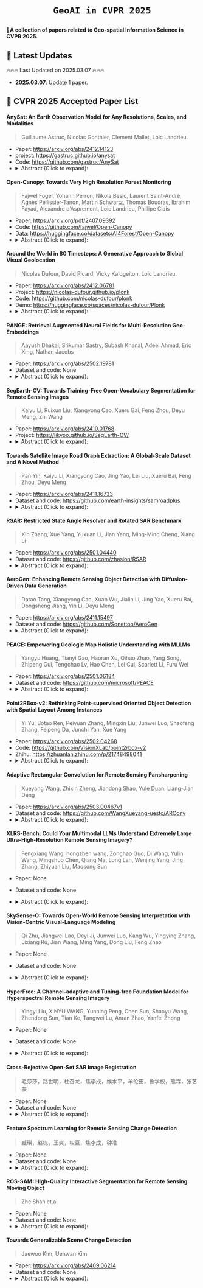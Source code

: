 # <p align=center>`GeoAI in CVPR 2025`</p>

:star2:**A collection of papers related to Geo-spatial Information Science in CVPR 2025.**

## 📢 Latest Updates
:fire::fire::fire: Last Updated on 2025.03.07 :fire::fire::fire:
- **2025.03.07**: Update 1 paper.


## :memo: CVPR 2025 Accepted Paper List



#### AnySat: An Earth Observation Model for Any Resolutions, Scales, and Modalities

> Guillaume Astruc, Nicolas Gonthier, Clement Mallet, Loic Landrieu.

* Paper: https://arxiv.org/abs/2412.14123
* project: https://gastruc.github.io/anysat
* Code: https://github.com/gastruc/AnySat
* <details>
    <summary>Abstract (Click to expand):</summary>
    Geospatial models must adapt to the diversity of Earth observation data in terms of resolutions, scales, and modalities. However, existing approaches expect fixed input configurations, which limits their practical applicability. We propose AnySat, a multimodal model based on joint embedding predictive architecture (JEPA) and resolution-adaptive spatial encoders, allowing us to train a single model on highly heterogeneous data in a self-supervised manner. To demonstrate the advantages of this unified approach, we compile GeoPlex, a collection of 5 multimodal datasets with varying characteristics and 11 distinct sensors. We then train a single powerful model on these diverse datasets simultaneously. Once fine-tuned, we achieve better or near state-of-the-art results on the datasets of GeoPlex and 4 additional ones for 5 environment monitoring tasks: land cover mapping, tree species identification, crop type classification, change detection, and flood segmentation. The code and models are available at this https [URL](https://github.com/gastruc/AnySat).
  </details>

#### Open-Canopy: Towards Very High Resolution Forest Monitoring

> Fajwel Fogel, Yohann Perron, Nikola Besic, Laurent Saint-André, Agnès Pellissier-Tanon, Martin Schwartz, Thomas Boudras, Ibrahim Fayad, Alexandre d’Aspremont, Loic Landrieu, Phillipe Ciais

* Paper: https://arxiv.org/pdf/2407.09392
* Code: https://github.com/fajwel/Open-Canopy
* Data: https://huggingface.co/datasets/AI4Forest/Open-Canopy
* <details>
    <summary>Abstract (Click to expand):</summary>
    Estimating canopy height and its changes at meter resolution from satellite imagery is a significant challenge in computer vision with critical environmental applications. However, the lack of open-access datasets at this resolution hinders the reproducibility and evaluation of models. We introduce Open-Canopy, the first open-access, country-scale benchmark for very high-resolution (1.5 m) canopy height estimation, covering over 87,000 km2 across France with 1.5 m resolution satellite imagery and aerial LiDAR data. Additionally, we present Open-Canopy-Δ, a benchmark for canopy height change detection between images from different years at tree level-a challenging task for current computer vision models. We evaluate state-of-the-art architectures on these benchmarks, highlighting significant challenges and opportunities for improvement. Our datasets and code are publicly available at this https [URL](https://github.com/fajwel/Open-Canopy).
  </details>


#### Around the World in 80 Timesteps: A Generative Approach to Global Visual Geolocation

> Nicolas Dufour, David Picard, Vicky Kalogeiton, Loic Landrieu. 

* Paper: https://arxiv.org/abs/2412.06781
* Project: https://nicolas-dufour.github.io/plonk
* Code: https://github.com/nicolas-dufour/plonk
* Demo: https://huggingface.co/spaces/nicolas-dufour/Plonk
* <details>
    <summary>Abstract (Click to expand):</summary>
    Global visual geolocation predicts where an image was captured on Earth. Since images vary in how precisely they can be localized, this task inherently involves a significant degree of ambiguity. However, existing approaches are deterministic and overlook this aspect. In this paper, we aim to close the gap between traditional geolocalization and modern generative methods. We propose the first generative geolocation approach based on diffusion and Riemannian flow matching, where the denoising process operates directly on the Earth's surface. Our model achieves state-of-the-art performance on three visual geolocation benchmarks: OpenStreetView-5M, YFCC-100M, and iNat21. In addition, we introduce the task of probabilistic visual geolocation, where the model predicts a probability distribution over all possible locations instead of a single point. We introduce new metrics and baselines for this task, demonstrating the advantages of our diffusion-based approach. Codes and models are [available.](https://nicolas-dufour.github.io/plonk)
  </details>

#### RANGE: Retrieval Augmented Neural Fields for Multi-Resolution Geo-Embeddings

> Aayush Dhakal, Srikumar Sastry, Subash Khanal, Adeel Ahmad, Eric Xing, Nathan Jacobs

* Paper: https://arxiv.org/abs/2502.19781
* Dataset and code: None
* <details>
    <summary>Abstract (Click to expand):</summary>
    The choice of representation for geographic location significantly impacts the accuracy of models for a broad range of geospatial tasks, including fine-grained species classification, population density estimation, and biome classification. Recent works like SatCLIP and GeoCLIP learn such representations by contrastively aligning geolocation with co-located images. While these methods work exceptionally well, in this paper, we posit that the current training strategies fail to fully capture the important visual features. We provide an information theoretic perspective on why the resulting embeddings from these methods discard crucial visual information that is important for many downstream tasks. To solve this problem, we propose a novel retrieval-augmented strategy called RANGE. We build our method on the intuition that the visual features of a location can be estimated by combining the visual features from multiple similar-looking locations. We evaluate our method across a wide variety of tasks. Our results show that RANGE outperforms the existing state-of-the-art models with significant margins in most tasks. We show gains of up to 13.1% on classification tasks and 0.145 $R^2$ on regression tasks. All our code will be released on GitHub. Our models will be released on HuggingFace.
  </details>

#### SegEarth-OV: Towards Training-Free Open-Vocabulary Segmentation for Remote Sensing Images

> Kaiyu Li, Ruixun Liu, Xiangyong Cao, Xueru Bai, Feng Zhou, Deyu Meng, Zhi Wang

* Paper: https://arxiv.org/abs/2410.01768
* Project: https://likyoo.github.io/SegEarth-OV/
* <details>
    <summary>Abstract (Click to expand):</summary>
    Remote sensing image plays an irreplaceable role in fields such as agriculture, water resources, military, and disaster relief. Pixel-level interpretation is a critical aspect of remote sensing image applications; however, a prevalent limitation remains the need for extensive manual annotation. For this, we try to introduce open-vocabulary semantic segmentation (OVSS) into the remote sensing context. However, due to the sensitivity of remote sensing images to low-resolution features, distorted target shapes and ill-fitting boundaries are exhibited in the prediction mask. To tackle this issue, we propose a simple and general upsampler, SimFeatUp, to restore lost spatial information in deep features in a training-free style. Further, based on the observation of the abnormal response of local patch tokens to [CLS] token in CLIP, we propose to execute a straightforward subtraction operation to alleviate the global bias in patch tokens. Extensive experiments are conducted on 17 remote sensing datasets spanning semantic segmentation, building extraction, road detection, and flood detection tasks. Our method achieves an average of 5.8%, 8.2%, 4.0%, and 15.3% improvement over state-of-the-art methods on 4 tasks. All codes are released.
  </details>

#### Towards Satellite Image Road Graph Extraction: A Global-Scale Dataset and A Novel Method

> Pan Yin, Kaiyu Li, Xiangyong Cao, Jing Yao, Lei Liu, Xueru Bai, Feng Zhou, Deyu Meng

* Paper: https://arxiv.org/abs/2411.16733
* Dataset and code: https://github.com/earth-insights/samroadplus
* <details>
    <summary>Abstract (Click to expand):</summary>
    Recently, road graph extraction has garnered increasing attention due to its crucial role in autonomous driving, navigation, etc. However, accurately and efficiently extracting road graphs remains a persistent challenge, primarily due to the severe scarcity of labeled data. To address this limitation, we collect a global-scale satellite road graph extraction dataset, i.e. Global-Scale dataset. Specifically, the Global-Scale dataset is ∼20× larger than the largest existing public road extraction dataset and spans over 13,800 km2 globally. Additionally, we develop a novel road graph extraction model, i.e. SAM-Road++, which adopts a node-guided resampling method to alleviate the mismatch issue between training and inference in SAM-Road, a pioneering state-of-the-art road graph extraction model. Furthermore, we propose a simple yet effective ``extended-line'' strategy in SAM-Road++ to mitigate the occlusion issue on the road. Extensive experiments demonstrate the validity of the collected Global-Scale dataset and the proposed SAM-Road++ method, particularly highlighting its superior predictive power in unseen regions. The dataset and code are available at https://github.com/earth-insights/samroadplus.
  </details>


#### RSAR: Restricted State Angle Resolver and Rotated SAR Benchmark

> Xin Zhang, Xue Yang, Yuxuan Li, Jian Yang, Ming-Ming Cheng, Xiang Li

* Paper: https://arxiv.org/abs/2501.04440
* Dataset and code: https://github.com/zhasion/RSAR
* <details>
    <summary>Abstract (Click to expand):</summary>
    Rotated object detection has made significant progress in the optical remote sensing. However, advancements in the Synthetic Aperture Radar (SAR) field are laggard behind, primarily due to the absence of a large-scale dataset. Annotating such a dataset is inefficient and costly. A promising solution is to employ a weakly supervised model (e.g., trained with available horizontal boxes only) to generate pseudo-rotated boxes for reference before manual calibration. Unfortunately, the existing weakly supervised models exhibit limited accuracy in predicting the object's angle. Previous works attempt to enhance angle prediction by using angle resolvers that decouple angles into cosine and sine encodings. In this work, we first reevaluate these resolvers from a unified perspective of dimension mapping and expose that they share the same shortcomings: these methods overlook the unit cycle constraint inherent in these encodings, easily leading to prediction biases. To address this issue, we propose the Unit Cycle Resolver, which incorporates a unit circle constraint loss to improve angle prediction accuracy. Our approach can effectively improve the performance of existing state-of-the-art weakly supervised methods and even surpasses fully supervised models on existing optical benchmarks (i.e., DOTA-v1.0 dataset). With the aid of UCR, we further annotate and introduce RSAR, the largest multi-class rotated SAR object detection dataset to date. Extensive experiments on both RSAR and optical datasets demonstrate that our UCR enhances angle prediction accuracy. Our dataset and code can be found at: https://github.com/zhasion/RSAR.
  </details>


#### AeroGen: Enhancing Remote Sensing Object Detection with Diffusion-Driven Data Generation

> Datao Tang, Xiangyong Cao, Xuan Wu, Jialin Li, Jing Yao, Xueru Bai, Dongsheng Jiang, Yin Li, Deyu Meng

* Paper: https://arxiv.org/abs/2411.15497
* Dataset and code: https://github.com/Sonettoo/AeroGen
* <details>
    <summary>Abstract (Click to expand):</summary>
    Remote sensing image object detection (RSIOD) aims to identify and locate specific objects within satellite or aerial imagery. However, there is a scarcity of labeled data in current RSIOD datasets, which significantly limits the performance of current detection algorithms. Although existing techniques, e.g., data augmentation and semi-supervised learning, can mitigate this scarcity issue to some extent, they are heavily dependent on high-quality labeled data and perform worse in rare object classes. To address this issue, this paper proposes a layout-controllable diffusion generative model (i.e. AeroGen) tailored for RSIOD. To our knowledge, AeroGen is the first model to simultaneously support horizontal and rotated bounding box condition generation, thus enabling the generation of high-quality synthetic images that meet specific layout and object category requirements. Additionally, we propose an end-to-end data augmentation framework that integrates a diversity-conditioned generator and a filtering mechanism to enhance both the diversity and quality of generated data. Experimental results demonstrate that the synthetic data produced by our method are of high quality and diversity. Furthermore, the synthetic RSIOD data can significantly improve the detection performance of existing RSIOD models, i.e., the mAP metrics on DIOR, DIOR-R, and HRSC datasets are improved by 3.7%, 4.3%, and 2.43%, respectively. The code is available at https://github.com/Sonettoo/AeroGen.
  </details>

#### PEACE: Empowering Geologic Map Holistic Understanding with MLLMs

> Yangyu Huang, Tianyi Gao, Haoran Xu, Qihao Zhao, Yang Song, Zhipeng Gui, Tengchao Lv, Hao Chen, Lei Cui, Scarlett Li, Furu Wei

* Paper: https://arxiv.org/abs/2501.06184
* Dataset and code: https://github.com/microsoft/PEACE
* <details>
    <summary>Abstract (Click to expand):</summary>
    Geologic map, as a fundamental diagram in geology science, provides critical insights into the structure and composition of Earth's subsurface and surface. These maps are indispensable in various fields, including disaster detection, resource exploration, and civil engineering. Despite their significance, current Multimodal Large Language Models (MLLMs) often fall short in geologic map understanding. This gap is primarily due to the challenging nature of cartographic generalization, which involves handling high-resolution map, managing multiple associated components, and requiring domain-specific knowledge. To quantify this gap, we construct GeoMap-Bench, the first-ever benchmark for evaluating MLLMs in geologic map understanding, which assesses the full-scale abilities in extracting, referring, grounding, reasoning, and analyzing. To bridge this gap, we introduce GeoMap-Agent, the inaugural agent designed for geologic map understanding, which features three modules: Hierarchical Information Extraction (HIE), Domain Knowledge Injection (DKI), and Prompt-enhanced Question Answering (PEQA). Inspired by the interdisciplinary collaboration among human scientists, an AI expert group acts as consultants, utilizing a diverse tool pool to comprehensively analyze questions. Through comprehensive experiments, GeoMap-Agent achieves an overall score of 0.811 on GeoMap-Bench, significantly outperforming 0.369 of GPT-4o. Our work, emPowering gEologic mAp holistiC undErstanding (PEACE) with MLLMs, paves the way for advanced AI applications in geology, enhancing the efficiency and accuracy of geological investigations.
  </details>

#### Point2RBox-v2: Rethinking Point-supervised Oriented Object Detection with Spatial Layout Among Instances

> Yi Yu, Botao Ren, Peiyuan Zhang, Mingxin Liu, Junwei Luo, Shaofeng Zhang, Feipeng Da, Junchi Yan, Xue Yang

* Paper: https://arxiv.org/abs/2502.04268
* Code: https://github.com/VisionXLab/point2rbox-v2
* Zhihu: https://zhuanlan.zhihu.com/p/21748498041
* <details>
    <summary>Abstract (Click to expand):</summary>
    With the rapidly increasing demand for oriented object detection (OOD), recent research involving weakly-supervised detectors for learning OOD from point annotations has gained great attention. In this paper, we rethink this challenging task setting with the layout among instances and present Point2RBox-v2. At the core are three principles: 1) Gaussian overlap loss. It learns an upper bound for each instance by treating objects as 2D Gaussian distributions and minimizing their overlap. 2) Voronoi watershed loss. It learns a lower bound for each instance through watershed on Voronoi tessellation. 3) Consistency loss. It learns the size/rotation variation between two output sets with respect to an input image and its augmented view. Supplemented by a few devised techniques, e.g. edge loss and copy-paste, the detector is further enhanced. To our best knowledge, Point2RBox-v2 is the first approach to explore the spatial layout among instances for learning point-supervised OOD. Our solution is elegant and lightweight, yet it is expected to give a competitive performance especially in densely packed scenes: 62.61%/86.15%/34.71% on DOTA/HRSC/FAIR1M. 
  </details>

  
#### Adaptive Rectangular Convolution for Remote Sensing Pansharpening

> Xueyang Wang, Zhixin Zheng, Jiandong Shao, Yule Duan, Liang-Jian Deng

* Paper: https://arxiv.org/abs/2503.00467v1
* Dataset and code: https://github.com/WangXueyang-uestc/ARConv
* <details>
    <summary>Abstract (Click to expand):</summary>
    Recent advancements in convolutional neural network (CNN)-based techniques for remote sensing pansharpening have markedly enhanced image quality. However, conventional convolutional modules in these methods have two critical drawbacks. First, the sampling positions in convolution operations are confined to a fixed square window. Second, the number of sampling points is preset and remains unchanged. Given the diverse object sizes in remote sensing images, these rigid parameters lead to suboptimal feature extraction. To overcome these limitations, we introduce an innovative convolutional module, Adaptive Rectangular Convolution (ARConv). ARConv adaptively learns both the height and width of the convolutional kernel and dynamically adjusts the number of sampling points based on the learned scale. This approach enables ARConv to effectively capture scale-specific features of various objects within an image, optimizing kernel sizes and sampling locations. Additionally, we propose ARNet, a network architecture in which ARConv is the primary convolutional module. Extensive evaluations across multiple datasets reveal the superiority of our method in enhancing pansharpening performance over previous techniques. Ablation studies and visualization further confirm the efficacy of ARConv.
  </details>

#### XLRS-Bench: Could Your Multimodal LLMs Understand Extremely Large Ultra-High-Resolution Remote Sensing Imagery?

> Fengxiang Wang, hongzhen wang, Zonghao Guo, Di Wang, Yulin Wang, Mingshuo Chen, Qiang Ma, Long Lan, Wenjing Yang, Jing Zhang, Zhiyuan Liu, Maosong Sun

* Paper: None
* Dataset and code: None
* <details>
    <summary>Abstract (Click to expand):</summary>

  </details>


#### SkySense-O: Towards Open-World Remote Sensing Interpretation with Vision-Centric Visual-Language Modeling

> Qi Zhu, Jiangwei Lao, Deyi Ji, Junwei Luo, Kang Wu, Yingying Zhang, Lixiang Ru, Jian Wang, Ming Yang, Dong Liu, Feng Zhao

* Paper: None
* Dataset and code: None
* <details>
    <summary>Abstract (Click to expand):</summary>

  </details>


#### HyperFree: A Channel-adaptive and Tuning-free Foundation Model for Hyperspectral Remote Sensing Imagery

> Yingyi Liu, XINYU WANG, Yunning Peng, Chen Sun, Shaoyu Wang, Zhendong Sun, Tian Ke, Tangwei Lu, Anran Zhao, Yanfei Zhong

* Paper: None
* Dataset and code: None
* <details>
    <summary>Abstract (Click to expand):</summary>

  </details>


  
#### Cross-Rejective Open-Set SAR Image Registration

> 毛莎莎，路世明，杜召龙，焦李成，缑水平，牟伦田，鲁学权，熊霖，张艺蒙

* Paper: None
* Dataset and code: None
* <details>
    <summary>Abstract (Click to expand):</summary>
    合成孔径雷达（SAR）图像配准是遥感科学应用中的一项关键上游任务，通常以两幅图像预提取的关键点作为观测对象进行匹配点对搜索。通常，配准被视为一种典型的闭集分类问题，即强制将每个关键点归类到已知类别中，却忽视了大量冗余关键点超出预设类别的本质问题，这不可避免地会导致捕捉到错误的匹配点对。基于此，我们提出了一种跨域拒绝开集SAR图像配准方法，简称CroR-OSIR。在这项工作中，冗余关键点被视为分布外(OOD)样本，将配准问题重新定义为一种特殊的开集任务。该算法主要包含两个模块：监督对比特征提取模块(SupCon)和跨域拒绝开集识别模块(CroR-OSR)。区别于传统开放集识别，CroR-OSR模块中所有样本(包括OOD样本)均可用于训练，并在两幅图像的独立开集域中进行闭集分类，通过设计跨域拒绝机制，利用置信度和一致性对样本点进行评估，有效排除非配准点对的OOD样本。此外，将CroR-OSR模块输出的跨域估计标签反馈至SupCon模块，以增强关键点特征的判别性。实验结果表明，所提出的方法在配准精度上优于当前最先进的方法。
  </details>

#### Feature Spectrum Learning for Remote Sensing Change Detection

> 臧琪，赵栋，王爽，权豆，焦李成，钟准
* Paper: None
* Dataset and code: None
* <details>
    <summary>Abstract (Click to expand):</summary>
    变化检测（CD）对地球观测具有重要意义，其中由成像环境因素引起的双时相图像之间的伪变化是关键挑战。现有的方法主要将伪变化视为一种风格转移，并通过使用生成对抗网络（GANs）将双时相图像转化为相同风格来缓解这一问题。然而，这些方法的努力受到优化GANs复杂性和缺乏物理属性指导的限制。本文发现，谱变换（ST）有潜力通过在频域中对齐承载风格的信息来减轻伪变化。然而，ST的优势在很大程度上受到两个缺点的制约：1）有限的变换空间和2）低效的参数搜索。为了解决这些限制，我们提出了特征谱学习（FeaSpect），在潜在空间中自适应地消除伪变化。针对缺点1），FeaSpect通过特征谱变换（FST）引导变换走向风格对齐的判别性特征。针对缺点2），FeaSpect使得FST可以训练，从而通过自适应注意力提取框和可学习步幅提取框高效地发现最优参数。大量实验表明，我们的方法显著优于现有方法，并在准确性和效率之间实现了良好的权衡。更重要的是，我们的方法可以轻松地嵌入到其他框架中，获得一致的提升。
  </details>


#### ROS-SAM: High-Quality Interactive Segmentation for Remote Sensing Moving Object

> Zhe Shan et.al
* Paper: None
* Dataset and code: None
* <details>
    <summary>Abstract (Click to expand):</summary>
    针对高质量分割遥感视频中运动目标展开研究，提出一种名为ROS-SAM的模型框架。ROS-SAM建立在三个关键创新之上：（1）基于LoRA的微调，在保持SAM泛化能力的同时注入特定的遥感领域知识。（2）增强深度网络层以提高提取特征的可区分性，减少对易混淆物体的误分类。（3）在掩码解码器中将全局上下文与局部边界细节集成以生成高质量的分割掩码。此外，我们重新设计了训练和推理框架，以确保模型在训练过程中能够更好地处理不同尺度的对象，同时在推理过程中专注于高质量的预测。
  </details>

  
#### Towards Generalizable Scene Change Detection

> Jaewoo Kim, Uehwan Kim
* Paper: https://arxiv.org/abs/2409.06214
* Dataset and code: None
* <details>
    <summary>Abstract (Click to expand):</summary>
    While current state-of-the-art Scene Change Detection (SCD) approaches achieve impressive results in well-trained research data, they become unreliable under unseen environments and different temporal conditions; in-domain performance drops from 77.6% to 8.0% in a previously unseen environment and to 4.6% under a different temporal condition -- calling for generalizable SCD and benchmark. In this work, we propose the Generalizable Scene Change Detection Framework (GeSCF), which addresses unseen domain performance and temporal consistency -- to meet the growing demand for anything SCD. Our method leverages the pre-trained Segment Anything Model (SAM) in a zero-shot manner. For this, we design Initial Pseudo-mask Generation and Geometric-Semantic Mask Matching -- seamlessly turning user-guided prompt and single-image based segmentation into scene change detection for a pair of inputs without guidance. Furthermore, we define the Generalizable Scene Change Detection (GeSCD) benchmark along with novel metrics and an evaluation protocol to facilitate SCD research in generalizability. In the process, we introduce the ChangeVPR dataset, a collection of challenging image pairs with diverse environmental scenarios -- including urban, suburban, and rural settings. Extensive experiments across various datasets demonstrate that GeSCF achieves an average performance gain of 19.2% on existing SCD datasets and 30.0% on the ChangeVPR dataset, nearly doubling the prior art performance. We believe our work can lay a solid foundation for robust and generalizable SCD research.
  </details>

